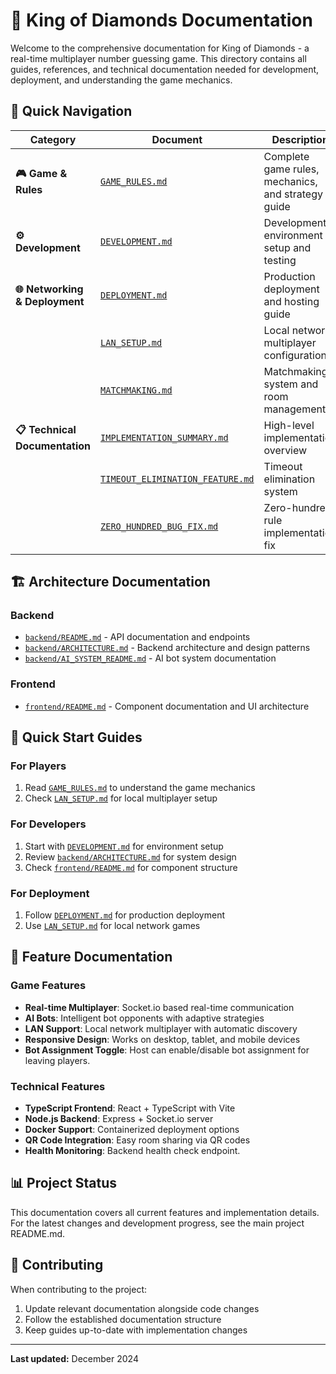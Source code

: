 # 📖 King of Diamonds Documentation

Welcome to the comprehensive documentation for King of Diamonds - a real-time multiplayer number guessing game. This directory contains all guides, references, and technical documentation needed for development, deployment, and understanding the game mechanics.

## 📑 Quick Navigation

| Category | Document | Description |
|----------|----------|-------------|
| **🎮 Game & Rules** | [`GAME_RULES.md`](./GAME_RULES.md) | Complete game rules, mechanics, and strategy guide |
| **⚙️ Development** | [`DEVELOPMENT.md`](./DEVELOPMENT.md) | Development environment setup and testing |
| **🌐 Networking & Deployment** | [`DEPLOYMENT.md`](./DEPLOYMENT.md) | Production deployment and hosting guide |
| | [`LAN_SETUP.md`](./LAN_SETUP.md) | Local network multiplayer configuration |
| | [`MATCHMAKING.md`](./MATCHMAKING.md) | Matchmaking system and room management |
| **📋 Technical Documentation** | [`IMPLEMENTATION_SUMMARY.md`](./IMPLEMENTATION_SUMMARY.md) | High-level implementation overview |
| | [`TIMEOUT_ELIMINATION_FEATURE.md`](./TIMEOUT_ELIMINATION_FEATURE.md) | Timeout elimination system |
| | [`ZERO_HUNDRED_BUG_FIX.md`](./ZERO_HUNDRED_BUG_FIX.md) | Zero-hundred rule implementation fix |

## 🏗️ Architecture Documentation

### Backend

- [`backend/README.md`](./backend/README.md) - API documentation and endpoints
- [`backend/ARCHITECTURE.md`](./backend/ARCHITECTURE.md) - Backend architecture and design patterns
- [`backend/AI_SYSTEM_README.md`](./backend/AI_SYSTEM_README.md) - AI bot system documentation

### Frontend

- [`frontend/README.md`](./frontend/README.md) - Component documentation and UI architecture

## 🚀 Quick Start Guides

### For Players

1. Read [`GAME_RULES.md`](./GAME_RULES.md) to understand the game mechanics
2. Check [`LAN_SETUP.md`](./LAN_SETUP.md) for local multiplayer setup

### For Developers

1. Start with [`DEVELOPMENT.md`](./DEVELOPMENT.md) for environment setup
2. Review [`backend/ARCHITECTURE.md`](./backend/ARCHITECTURE.md) for system design
3. Check [`frontend/README.md`](./frontend/README.md) for component structure

### For Deployment

1. Follow [`DEPLOYMENT.md`](./DEPLOYMENT.md) for production deployment
2. Use [`LAN_SETUP.md`](./LAN_SETUP.md) for local network games

## 🔧 Feature Documentation

### Game Features

- **Real-time Multiplayer**: Socket.io based real-time communication
- **AI Bots**: Intelligent bot opponents with adaptive strategies
- **LAN Support**: Local network multiplayer with automatic discovery
- **Responsive Design**: Works on desktop, tablet, and mobile devices
- **Bot Assignment Toggle**: Host can enable/disable bot assignment for leaving players.

### Technical Features

- **TypeScript Frontend**: React + TypeScript with Vite
- **Node.js Backend**: Express + Socket.io server
- **Docker Support**: Containerized deployment options
- **QR Code Integration**: Easy room sharing via QR codes
- **Health Monitoring**: Backend health check endpoint.

## 📊 Project Status

This documentation covers all current features and implementation details. For the latest changes and development progress, see the main project README.md.

## 🤝 Contributing

When contributing to the project:

1. Update relevant documentation alongside code changes
2. Follow the established documentation structure
3. Keep guides up-to-date with implementation changes

---

**Last updated:** December 2024
